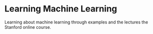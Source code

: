 # Learning Machine Learning

Learning about machine learning through examples and the lectures the Stanford online course.


